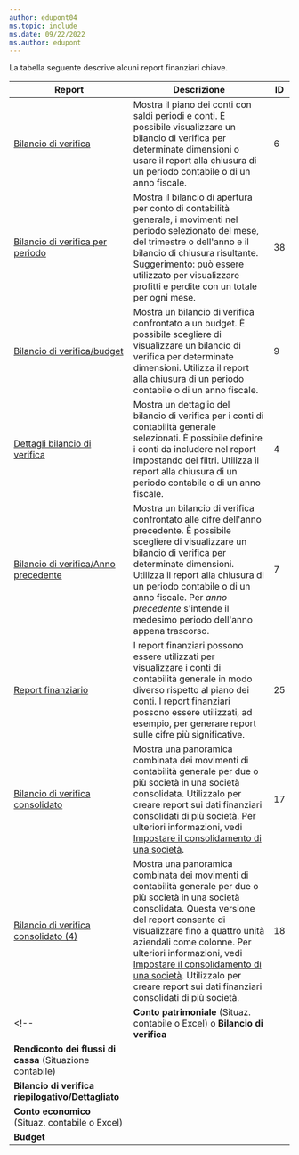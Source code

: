 ```yaml
---
author: edupont04
ms.topic: include
ms.date: 09/22/2022
ms.author: edupont
---
```


La tabella seguente descrive alcuni report finanziari chiave.

| Report | Descrizione | ID | 
|--|--|--|
| [Bilancio di verifica](https://businesscentral.dynamics.com?report=6) | Mostra il piano dei conti con saldi periodi e conti. È possibile visualizzare un bilancio di verifica per determinate dimensioni o usare il report alla chiusura di un periodo contabile o di un anno fiscale. | 6 |
| [Bilancio di verifica per periodo](https://businesscentral.dynamics.com?report=38) | Mostra il bilancio di apertura per conto di contabilità generale, i movimenti nel periodo selezionato del mese, del trimestre o dell'anno e il bilancio di chiusura risultante. <br>Suggerimento: può essere utilizzato per visualizzare profitti e perdite con un totale per ogni mese.| 38 |
| [Bilancio di verifica/budget](https://businesscentral.dynamics.com?report=9) | Mostra un bilancio di verifica confrontato a un budget. È possibile scegliere di visualizzare un bilancio di verifica per determinate dimensioni. Utilizza il report alla chiusura di un periodo contabile o di un anno fiscale. | 9 |
| [Dettagli bilancio di verifica](https://businesscentral.dynamics.com?report=4) | Mostra un dettaglio del bilancio di verifica per i conti di contabilità generale selezionati. È possibile definire i conti da includere nel report impostando dei filtri. Utilizza il report alla chiusura di un periodo contabile o di un anno fiscale. | 4 |
| [Bilancio di verifica/Anno precedente](https://businesscentral.dynamics.com?report=7) | Mostra un bilancio di verifica confrontato alle cifre dell'anno precedente. È possibile scegliere di visualizzare un bilancio di verifica per determinate dimensioni. Utilizza il report alla chiusura di un periodo contabile o di un anno fiscale. Per *anno precedente* s'intende il medesimo periodo dell'anno appena trascorso. | 7 | 
| [Report finanziario](https://businesscentral.dynamics.com?report=25) | I report finanziari possono essere utilizzati per visualizzare i conti di contabilità generale in modo diverso rispetto al piano dei conti. I report finanziari possono essere utilizzati, ad esempio, per generare report sulle cifre più significative. | 25 |
|[Bilancio di verifica consolidato](https://businesscentral.dynamics.com?report=10007)|Mostra una panoramica combinata dei movimenti di contabilità generale per due o più società in una società consolidata. Utilizzalo per creare report sui dati finanziari consolidati di più società. Per ulteriori informazioni, vedi [Impostare il consolidamento di una società](../finance-consolidated-company-reporting-setup.md).|17|
|[Bilancio di verifica consolidato (4)](https://businesscentral.dynamics.com?report=10008)|Mostra una panoramica combinata dei movimenti di contabilità generale per due o più società in una società consolidata. Questa versione del report consente di visualizzare fino a quattro unità aziendali come colonne. Per ulteriori informazioni, vedi [Impostare il consolidamento di una società](../finance-consolidated-company-reporting-setup.md). Utilizzalo per creare report sui dati finanziari consolidati di più società.|18|
<!-- | **Conto patrimoniale** (Situaz. contabile o Excel) o **Bilancio di verifica** |  |  |
| **Rendiconto dei flussi di cassa** (Situazione contabile) |  |  |
| **Bilancio di verifica riepilogativo/Dettagliato** |  |  |
| **Conto economico** (Situaz. contabile o Excel) |  |  |
| **Budget** |  |  | -->
